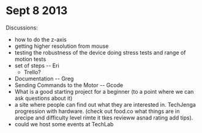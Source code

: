 Sept 8 2013
===========



Discussions:

* how to do the z-axis
* getting higher resolution from mouse
* testing the robustness of the device doing stress tests and range of motion tests
* set of steps -- Eri
  * Trello?
* Documentation -- Greg
* Sending Commands to the Motor -- Gcode
* What is a good starting project for a beginner (to a point where we can ask questions about it)
 * a site where people can find out what they are interested in.  TechJenga progression with hardware. (check out food.co what things are in arecipe and difficulty level rimte it tkes revieww asnad rating add tips).
* could we host some events at TechLab





